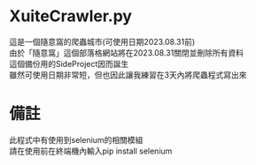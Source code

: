 # XuiteCrawler.py  
這是一個隨意窩的爬蟲城市(可使用日期2023.08.31前)  
由於「隨意窩」這個部落格網站將在2023.08.31關閉並刪除所有資料  
這個備份用的SideProject因而誕生  
雖然可使用日期非常短，但也因此讓我練習在3天內將爬蟲程式寫出來

# 備註
此程式中有使用到selenium的相關模組  
請在使用前在終端機內輸入pip install selenium  
